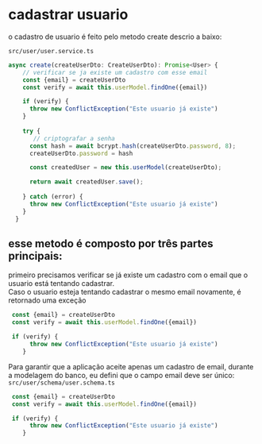 # cadastrar usuario

o cadastro de usuario é feito pelo metodo create descrio a baixo:

```src/user/user.service.ts```
```typescript
async create(createUserDto: CreateUserDto): Promise<User> {
    // verificar se ja existe um cadastro com esse email
    const {email} = createUserDto
    const verify = await this.userModel.findOne({email})

    if (verify) {
      throw new ConflictException("Este usuario já existe")
    }
    
    try {
       // criptografar a senha
      const hash = await bcrypt.hash(createUserDto.password, 8);
      createUserDto.password = hash

      const createdUser = new this.userModel(createUserDto);

      return await createdUser.save();
      
    } catch (error) {
      throw new ConflictException("Este usuario já existe")
    }
  }
```

## esse metodo é composto por três partes principais:
primeiro precisamos verificar se já existe um cadastro com o email que o usuario está tentando cadastrar. <br>
Caso o usuario esteja tentando cadastrar o mesmo email novamente, é retornado uma exceção
```typescript
 const {email} = createUserDto
 const verify = await this.userModel.findOne({email})

 if (verify) {
      throw new ConflictException("Este usuario já existe")
    }
 ```
Para garantir que a aplicação aceite apenas um cadastro de email, durante a modelagem do banco, eu defini que o campo email deve ser único:
```src/user/schema/user.schema.ts```
```typescript
 const {email} = createUserDto
 const verify = await this.userModel.findOne({email})

 if (verify) {
      throw new ConflictException("Este usuario já existe")
    }
 ```

